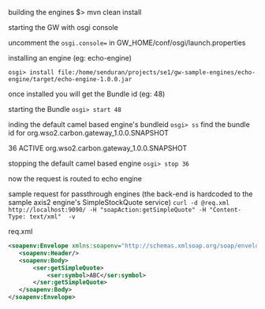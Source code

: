 building the engines 
$> mvn clean install

starting the GW with osgi console

uncomment the `osgi.console=` in GW_HOME/conf/osgi/launch.properties



installing an engine (eg: echo-engine)

`osgi> install file:/home/senduran/projects/se1/gw-sample-engines/echo-engine/target/echo-engine-1.0.0.jar`

once installed you will get the Bundle id (eg: 48)

starting the Bundle
`osgi> start 48`


inding the default camel based engine's bundleid
`osgi> ss`
find the bundle id for org.wso2.carbon.gateway_1.0.0.SNAPSHOT

36	ACTIVE      org.wso2.carbon.gateway_1.0.0.SNAPSHOT


stopping the default camel based engine
`osgi> stop 36`

now the request is routed to echo engine




sample request for passthrough engines (the back-end is hardcoded to the sample axis2 engine's SimpleStockQuote service)
 `curl -d @req.xml http://localhost:9090/ -H "soapAction:getSimpleQuote" -H "Content-Type: text/xml"  -v`

 req.xml
 ```xml
<soapenv:Envelope xmlns:soapenv="http://schemas.xmlsoap.org/soap/envelope/" xmlns:ser="http://services.samples">
    <soapenv:Header/>
    <soapenv:Body>
        <ser:getSimpleQuote>
            <ser:symbol>ABC</ser:symbol>
        </ser:getSimpleQuote>
    </soapenv:Body>
</soapenv:Envelope>
```
